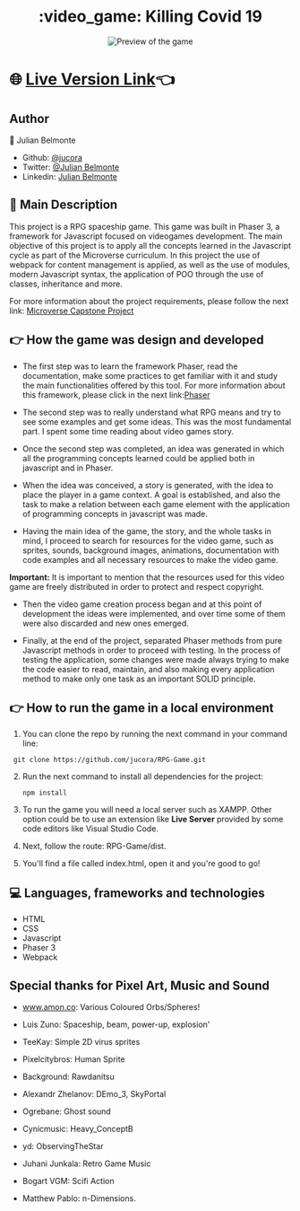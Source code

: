 <h1 align="center">:video_game: Killing Covid 19</h1>

<p align="center">
  <img src ='preview/preview.gif' alt='Preview of the game'>
</p>

# :globe_with_meridians: [Live Version Link](https://raw.githack.com/jucora/RPG-Game/Version1/dist/index.html):point_left:

## Author

:man: Julian Belmonte

- Github: [@jucora](https://github.com/jucora)
- Twitter: [@Julian Belmonte](twitter.com/JulianBelmonte)
- Linkedin: [Julian Belmonte](linkedin.com/in/julianbel)

## :pencil: Main Description

This project is a RPG spaceship game. This game was built in Phaser 3, a framework for Javascript focused on videogames development. The main objective of this project is to apply all the concepts learned in the Javascript cycle as part of the Microverse curriculum. In this project the use of webpack for content management is applied, as well as the use of modules, modern Javascript syntax, the application of POO through the use of classes, inheritance and more.

For more information about the project requirements, please follow the next link: [Microverse Capstone Project](https://www.notion.so/RPG-game-f94a617841e240a293c0b6928beebe89)

## :point_right: How the game was design and developed

- The first step was to learn the framework Phaser, read the documentation, make some practices to get familiar with it and study the main functionalities offered by this tool. For more information about this framework, please click in the next link:[Phaser](http://phaser.io/) 

- The second step was to really understand what RPG means and try to see some examples and get some ideas. This was the most fundamental part. I spent some time reading about video games story.

- Once the second step was completed, an idea was generated in which all the programming concepts learned could be applied both in javascript and in Phaser.

- When the idea was conceived, a story is generated, with the idea to place the player in a game context. A goal is established, and also the task to make a relation between each game element with the application of programming concepts in javascript was made.

- Having the main idea of the game, the story, and the whole tasks in mind, I proceed to search for resources for the video game, such as sprites, sounds, background images, animations, documentation with code examples and all necessary resources to make the video game. 

 <b>Important:</b> It is important to mention that the resources used for this video game are freely distributed in order to protect and respect copyright.

- Then the video game creation process began and at this point of development the ideas were implemented, and over time some of them were also discarded and new ones emerged.

- Finally, at the end of the project, separated Phaser methods from pure Javascript methods in order to proceed with testing. In the process of testing the application, some changes were made always trying to make the code easier to read, maintain, and also making every application method to make only one task as an important SOLID principle.

## :point_right: How to run the game in a local environment

1. You can clone the repo by running the next command in your command line:

 <p><code> git clone https://github.com/jucora/RPG-Game.git </code></p>

2. Run the next command to install all dependencies for the project: <p><code>npm install</code></p> 

3. To run the game you will need a local server such as XAMPP. Other option could be to use an extension like <b>Live Server</b> provided by some code editors like Visual Studio Code.

4. Next, follow the route: RPG-Game/dist.

5. You'll find a file called index.html, open it and you're good to go!

## :computer: Languages, frameworks and technologies

- HTML
- CSS
- Javascript
- Phaser 3
- Webpack

## Special thanks for Pixel Art, Music and Sound

- www.amon.co: Various Coloured Orbs/Spheres!

- Luis Zuno: Spaceship, beam, power-up, explosion'

- TeeKay: Simple 2D virus sprites

- Pixelcitybros: Human Sprite

- Background: Rawdanitsu

- Alexandr Zhelanov: DEmo_3, SkyPortal

- Ogrebane: Ghost sound 

- Cynicmusic:  Heavy_ConceptB

- yd: ObservingTheStar

- Juhani Junkala: Retro Game Music

- Bogart VGM: Scifi Action

- Matthew Pablo: n-Dimensions.
